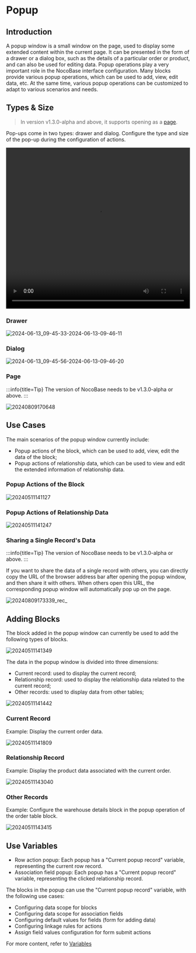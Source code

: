 # Popup

## Introduction

A popup window is a small window on the page, used to display some extended content within the current page. It can be presented in the form of a drawer or a dialog box, such as the details of a particular order or product, and can also be used for editing data. Popup operations play a very important role in the NocoBase interface configuration. Many blocks provide various popup operations, which can be used to add, view, edit data, etc. At the same time, various popup operations can be customized to adapt to various scenarios and needs.

## Types & Size

> In version v1.3.0-alpha and above, it supports opening as a [page](/handbook/ui/pop-up#page).

Pop-ups come in two types: drawer and dialog. Configure the type and size of the pop-up during the configuration of actions.

<video width="100%" height="440" controls>

 <source src="https://static-docs.nocobase.com/z-2024-06-13-09.43.42-2024-06-13-09-44-18.mp4">

</video>

### Drawer

![2024-06-13_09-45-33-2024-06-13-09-46-11](https://static-docs.nocobase.com/2024-06-13_09-45-33-2024-06-13-09-46-11.png)

### Dialog

![2024-06-13_09-45-56-2024-06-13-09-46-20](https://static-docs.nocobase.com/2024-06-13_09-45-56-2024-06-13-09-46-20.png)

### Page

:::info{title=Tip}
The version of NocoBase needs to be v1.3.0-alpha or above.
:::

![20240809170648](https://static-docs.nocobase.com/20240809170648.png)

## Use Cases

The main scenarios of the popup window currently include:

- Popup actions of the block, which can be used to add, view, edit the data of the block;
- Popup actions of relationship data, which can be used to view and edit the extended information of relationship data.

### Popup Actions of the Block

![20240511141127](https://static-docs.nocobase.com/20240511141127.png)

### Popup Actions of Relationship Data

![20240511141247](https://static-docs.nocobase.com/20240511141247.png)

### Sharing a Single Record's Data

:::info{title=Tip}
The version of NocoBase needs to be v1.3.0-alpha or above.
:::

If you want to share the data of a single record with others, you can directly copy the URL of the browser address bar after opening the popup window, and then share it with others. When others open this URL, the corresponding popup window will automatically pop up on the page.

![20240809173339_rec_](https://static-docs.nocobase.com/20240809173339_rec_.gif)

## Adding Blocks

The block added in the popup window can currently be used to add the following types of blocks.

![20240511141349](https://static-docs.nocobase.com/20240511141349.png)

The data in the popup window is divided into three dimensions:

- Current record: used to display the current record;
- Relationship record: used to display the relationship data related to the current record;
- Other records: used to display data from other tables;

![20240511141442](https://static-docs.nocobase.com/20240511141442.png)

### Current Record

Example: Display the current order data.

![20240511141809](https://static-docs.nocobase.com/20240511141809.gif)

### Relationship Record

Example: Display the product data associated with the current order.

![20240511143040](https://static-docs.nocobase.com/20240511143040.gif)

### Other Records

Example: Configure the warehouse details block in the popup operation of the order table block.

![20240511143415](https://static-docs.nocobase.com/20240511143415.gif)

## Use Variables

- Row action popup: Each popup has a "Current popup record" variable, representing the current row record.
- Association field popup: Each popup has a "Current popup record" variable, representing the clicked relationship record.

The blocks in the popup can use the "Current popup record" variable, with the following use cases:

- Configuring data scope for blocks
- Configuring data scope for association fields
- Configuring default values for fields (form for adding data)
- Configuring linkage rules for actions
- Assign field values configuration for form submit actions

For more content, refer to [Variables](/handbook/ui/variables)
